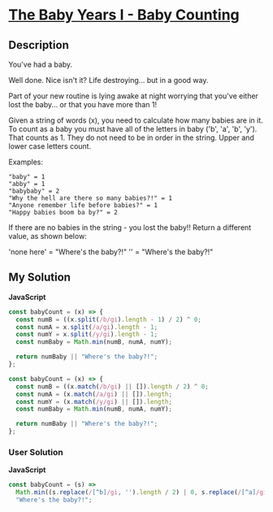 # [The Baby Years I - Baby Counting](https://www.codewars.com/kata/5bc9951026f1cdc77400011c)

## Description

You've had a baby.

Well done. Nice isn't it? Life destroying... but in a good way.

Part of your new routine is lying awake at night worrying that you've either lost the baby... or that you have more than 1!

Given a string of words (x), you need to calculate how many babies are in it. To count as a baby you must have all of the letters in baby ('b', 'a', 'b', 'y'). That counts as 1. They do not need to be in order in the string. Upper and lower case letters count.

Examples:

```
"baby" = 1
"abby" = 1
"babybaby" = 2
"Why the hell are there so many babies?!" = 1
"Anyone remember life before babies?" = 1
"Happy babies boom ba by?" = 2
```

If there are no babies in the string - you lost the baby!! Return a different value, as shown below:

'none here' = "Where's the baby?!" '' = "Where's the baby?!"

## My Solution

**JavaScript**

```js
const babyCount = (x) => {
  const numB = ((x.split(/b/gi).length - 1) / 2) ^ 0;
  const numA = x.split(/a/gi).length - 1;
  const numY = x.split(/y/gi).length - 1;
  const numBaby = Math.min(numB, numA, numY);

  return numBaby || "Where's the baby?!";
};
```

```js
const babyCount = (x) => {
  const numB = ((x.match(/b/gi) || []).length / 2) ^ 0;
  const numA = (x.match(/a/gi) || []).length;
  const numY = (x.match(/y/gi) || []).length;
  const numBaby = Math.min(numB, numA, numY);

  return numBaby || "Where's the baby?!";
};
```

### User Solution

**JavaScript**

```js
const babyCount = (s) =>
  Math.min((s.replace(/[^b]/gi, '').length / 2) | 0, s.replace(/[^a]/gi, '').length, s.replace(/[^y]/gi, '').length) ||
  "Where's the baby?!";
```
